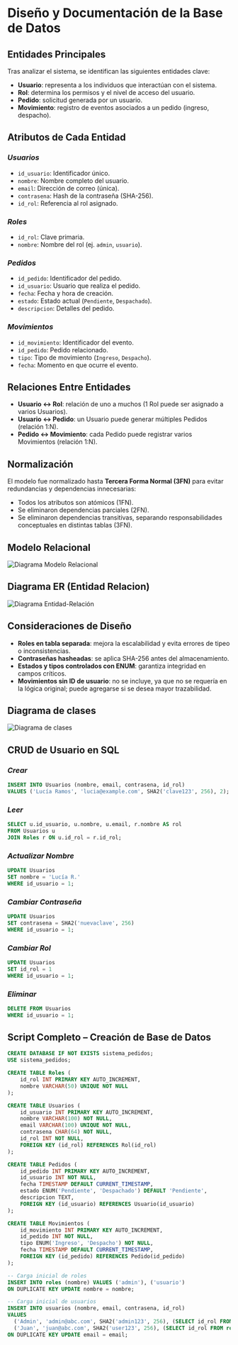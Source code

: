 # Diseño y Documentación de la Base de Datos

## Entidades Principales

Tras analizar el sistema, se identifican las siguientes entidades clave:

- **Usuario**: representa a los individuos que interactúan con el sistema.
- **Rol**: determina los permisos y el nivel de acceso del usuario.
- **Pedido**: solicitud generada por un usuario.
- **Movimiento**: registro de eventos asociados a un pedido (ingreso, despacho).

## Atributos de Cada Entidad

### *Usuarios*

- `id_usuario`: Identificador único.
- `nombre`: Nombre completo del usuario.
- `email`: Dirección de correo (única).
- `contrasena`: Hash de la contraseña (SHA-256).
- `id_rol`: Referencia al rol asignado.

### *Roles*

- `id_rol`: Clave primaria.
- `nombre`: Nombre del rol (ej. `admin`, `usuario`).

### *Pedidos*

- `id_pedido`: Identificador del pedido.
- `id_usuario`: Usuario que realiza el pedido.
- `fecha`: Fecha y hora de creación.
- `estado`: Estado actual (`Pendiente`, `Despachado`).
- `descripcion`: Detalles del pedido.

### *Movimientos*

- `id_movimiento`: Identificador del evento.
- `id_pedido`: Pedido relacionado.
- `tipo`: Tipo de movimiento (`Ingreso`, `Despacho`).
- `fecha`: Momento en que ocurre el evento.

## Relaciones Entre Entidades

- **Usuario ↔ Rol**: relación de uno a muchos (1 Rol puede ser asignado a varios Usuarios).
- **Usuario ↔ Pedido**: un Usuario puede generar múltiples Pedidos (relación 1:N).
- **Pedido ↔ Movimiento**: cada Pedido puede registrar varios Movimientos (relación 1:N).

## Normalización

El modelo fue normalizado hasta **Tercera Forma Normal (3FN)** para evitar redundancias y dependencias innecesarias:

- Todos los atributos son atómicos (1FN).
- Se eliminaron dependencias parciales (2FN).
- Se eliminaron dependencias transitivas, separando responsabilidades conceptuales en distintas tablas (3FN).

## Modelo Relacional

![Diagrama Modelo Relacional](diagrams/Diagrama-relacional.png)


## Diagrama ER (Entidad Relacion)

![Diagrama Entidad-Relación](diagrams/DiagramaER.drawio.svg)

## Consideraciones de Diseño

- **Roles en tabla separada**: mejora la escalabilidad y evita errores de tipeo o inconsistencias.
- **Contraseñas hasheadas**: se aplica SHA-256 antes del almacenamiento.
- **Estados y tipos controlados con ENUM**: garantiza integridad en campos críticos.
- **Movimientos sin ID de usuario**: no se incluye, ya que no se requería en la lógica original; puede agregarse si se desea mayor trazabilidad.

## Diagrama de clases


![Diagrama de clases](diagrams/diagrama-clases.svg)


## CRUD de Usuario en SQL

### *Crear*

```sql
INSERT INTO Usuarios (nombre, email, contrasena, id_rol)
VALUES ('Lucía Ramos', 'lucia@example.com', SHA2('clave123', 256), 2);

```

### *Leer*

```sql
SELECT u.id_usuario, u.nombre, u.email, r.nombre AS rol
FROM Usuarios u
JOIN Roles r ON u.id_rol = r.id_rol;
```

### *Actualizar Nombre*

```sql
UPDATE Usuarios
SET nombre = 'Lucía R.'
WHERE id_usuario = 1;
```

### *Cambiar Contraseña*

```sql
UPDATE Usuarios
SET contrasena = SHA2('nuevaclave', 256)
WHERE id_usuario = 1;
```

### *Cambiar Rol*

```sql
UPDATE Usuarios
SET id_rol = 1
WHERE id_usuario = 1;
```

### *Eliminar*

```sql
DELETE FROM Usuarios
WHERE id_usuario = 1;
```

## Script Completo – Creación de Base de Datos

```sql
CREATE DATABASE IF NOT EXISTS sistema_pedidos;
USE sistema_pedidos;

CREATE TABLE Roles (
    id_rol INT PRIMARY KEY AUTO_INCREMENT,
    nombre VARCHAR(50) UNIQUE NOT NULL
);

CREATE TABLE Usuarios (
    id_usuario INT PRIMARY KEY AUTO_INCREMENT,
    nombre VARCHAR(100) NOT NULL,
    email VARCHAR(100) UNIQUE NOT NULL,
    contrasena CHAR(64) NOT NULL,
    id_rol INT NOT NULL,
    FOREIGN KEY (id_rol) REFERENCES Rol(id_rol)
);

CREATE TABLE Pedidos (
    id_pedido INT PRIMARY KEY AUTO_INCREMENT,
    id_usuario INT NOT NULL,
    fecha TIMESTAMP DEFAULT CURRENT_TIMESTAMP,
    estado ENUM('Pendiente', 'Despachado') DEFAULT 'Pendiente',
    descripcion TEXT,
    FOREIGN KEY (id_usuario) REFERENCES Usuario(id_usuario)
);

CREATE TABLE Movimientos (
    id_movimiento INT PRIMARY KEY AUTO_INCREMENT,
    id_pedido INT NOT NULL,
    tipo ENUM('Ingreso', 'Despacho') NOT NULL,
    fecha TIMESTAMP DEFAULT CURRENT_TIMESTAMP,
    FOREIGN KEY (id_pedido) REFERENCES Pedido(id_pedido)
);

-- Carga inicial de roles
INSERT INTO roles (nombre) VALUES ('admin'), ('usuario')
ON DUPLICATE KEY UPDATE nombre = nombre;

-- Carga inicial de usuarios
INSERT INTO usuarios (nombre, email, contrasena, id_rol)
VALUES 
  ('Admin', 'admin@abc.com', SHA2('admin123', 256), (SELECT id_rol FROM roles WHERE nombre = 'admin')),
  ('Juan', 'juan@abc.com', SHA2('user123', 256), (SELECT id_rol FROM roles WHERE nombre = 'usuario'))
ON DUPLICATE KEY UPDATE email = email;
```